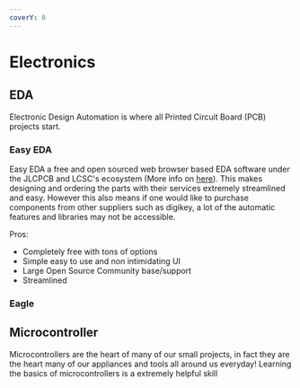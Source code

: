 ```yaml
---
coverY: 0
---
```


# Electronics

## EDA

Electronic Design Automation is where all Printed Circuit Board (PCB) projects start.&#x20;

### Easy EDA

Easy EDA a free and open sourced web browser based EDA software under the JLCPCB and LCSC's ecosystem (More info on [here](../supply-chain/electronics-component.md#lcsc)). This makes designing and ordering the parts with their services extremely streamlined and easy. However this also means if one would like to purchase components from other suppliers such as digikey, a lot of the automatic features and libraries may not be accessible.&#x20;

Pros:

* Completely free with tons of options
* Simple easy to use and non intimidating UI
* Large Open Source Community base/support
* Streamlined&#x20;









### Eagle



## Microcontroller

Microcontrollers are the heart of many of our small projects, in fact they are the heart many of our appliances and tools all around us everyday! Learning the basics of microcontrollers is a extremely helpful skill
